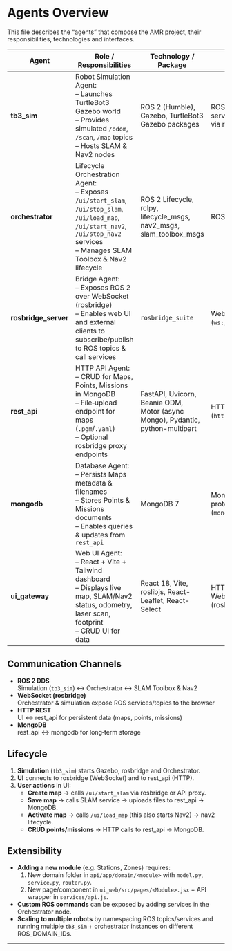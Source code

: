 # Agents Overview

This file describes the “agents” that compose the AMR project, their responsibilities, technologies and interfaces.

| Agent               | Role / Responsibilities                                                                                                                             | Technology / Package                                  | Interfaces                                        |
|---------------------|-----------------------------------------------------------------------------------------------------------------------------------------------------|-------------------------------------------------------|---------------------------------------------------|
| **tb3_sim**         | Robot Simulation Agent:<br>– Launches TurtleBot3 Gazebo world<br>– Provides simulated `/odom`, `/scan`, `/map` topics<br>– Hosts SLAM & Nav2 nodes   | ROS 2 (Humble), Gazebo, TurtleBot3 Gazebo packages    | ROS 2 DDS topics & services, exposed via rosbridge |
| **orchestrator**    | Lifecycle Orchestration Agent:<br>– Exposes `/ui/start_slam`, `/ui/stop_slam`, `/ui/load_map`, `/ui/start_nav2`, `/ui/stop_nav2` services<br>– Manages SLAM Toolbox & Nav2 lifecycle | ROS 2 Lifecycle, rclpy, lifecycle_msgs, nav2_msgs,<br> slam_toolbox_msgs | ROS 2 services                                   |
| **rosbridge_server**| Bridge Agent:<br>– Exposes ROS 2 over WebSocket (rosbridge)<br>– Enables web UI and external clients to subscribe/publish to ROS topics & call services | `rosbridge_suite`                                     | WebSocket API (`ws://…:9090`)                     |
| **rest_api**        | HTTP API Agent:<br>– CRUD for Maps, Points, Missions in MongoDB<br>– File‐upload endpoint for maps (`.pgm`/`.yaml`)<br>– Optional rosbridge proxy endpoints | FastAPI, Uvicorn, Beanie ODM, Motor (async Mongo), Pydantic, python-multipart | HTTP REST (`http://…:5000`)                      |
| **mongodb**         | Database Agent:<br>– Persists Maps metadata & filenames<br>– Stores Points & Missions documents<br>– Enables queries & updates from `rest_api`       | MongoDB 7                                              | Mongo wire protocol (`mongodb://…:27017`)         |
| **ui_gateway**      | Web UI Agent:<br>– React + Vite + Tailwind dashboard<br>– Displays live map, SLAM/Nav2 status, odometry, laser scan, footprint<br>– CRUD UI for data | React 18, Vite, roslibjs, React-Leaflet, React-Select  | HTTP REST, WebSocket (rosbridge)                  |

## Communication Channels

- **ROS 2 DDS**  
  Simulation (`tb3_sim`) ↔ Orchestrator ↔ SLAM Toolbox & Nav2  
- **WebSocket (rosbridge)**  
  Orchestrator & simulation expose ROS services/topics to the browser  
- **HTTP REST**  
  UI ↔ rest_api for persistent data (maps, points, missions)  
- **MongoDB**  
  rest_api ↔ mongodb for long‐term storage  

## Lifecycle

1. **Simulation** (`tb3_sim`) starts Gazebo, rosbridge and Orchestrator.  
2. **UI** connects to rosbridge (WebSocket) and to rest_api (HTTP).  
3. **User actions** in UI:  
   - **Create map** → calls `/ui/start_slam` via rosbridge or API proxy.  
   - **Save map** → calls SLAM service → uploads files to rest_api → MongoDB.  
   - **Activate map** → calls `/ui/load_map` (this also starts Nav2) → nav2 lifecycle.
   - **CRUD points/missions** → HTTP calls to rest_api → MongoDB.  

## Extensibility

- **Adding a new module** (e.g. Stations, Zones) requires:  
  1. New domain folder in `api/app/domain/<module>` with `model.py`, `service.py`, `router.py`.  
  2. New page/component in `ui_web/src/pages/<Module>.jsx` + API wrapper in `services/api.js`.  
- **Custom ROS commands** can be exposed by adding services in the Orchestrator node.  
- **Scaling to multiple robots** by namespacing ROS topics/services and running multiple `tb3_sim` + orchestrator instances on different ROS_DOMAIN_IDs.

---
